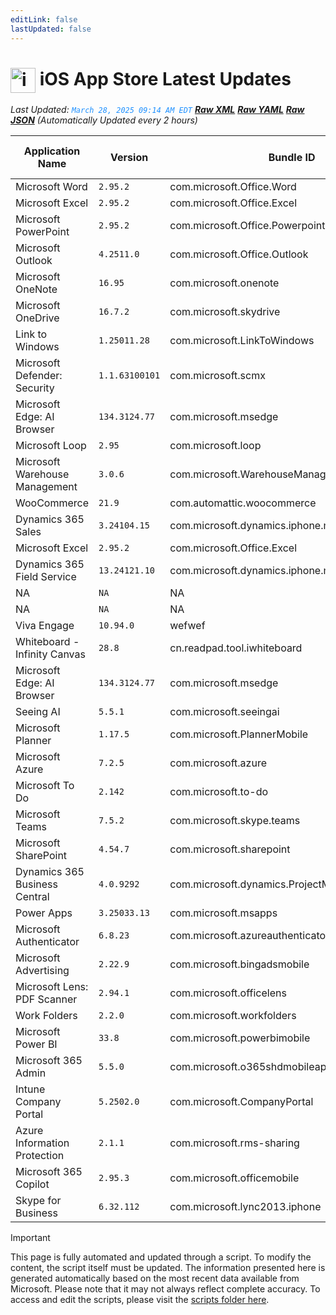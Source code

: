 ```yaml
---
editLink: false
lastUpdated: false
---
```

# <img src="/images/App_Store_logo.png" alt="image" width="40" style="vertical-align: middle; display: inline-block;" /> iOS App Store Latest Updates

<span class="extra-small">_Last Updated: <code style="color : dodgerblue">March 28, 2025 09:14 AM EDT</code> [**_Raw XML_**](https://github.com/cocopuff2u/MOFA/blob/main/latest_raw_files/ios_appstore_latest.xml) [**_Raw YAML_**](https://github.com/cocopuff2u/MOFA/blob/main/latest_raw_files/ios_appstore_latest.yaml) [**_Raw JSON_**](https://github.com/cocopuff2u/MOFA/blob/main/latest_raw_files/ios_appstore_latest.json)
 (Automatically Updated every 2 hours)_</span>

| Application Name | Version | Bundle ID | Minimum OS Version | Icon |
|------------------|---------|-----------|-------------------|------|
| Microsoft Word | `2.95.2`| com.microsoft.Office.Word | 17.0 | <img src='https://is1-ssl.mzstatic.com/image/thumb/Purple211/v4/0d/2f/0c/0d2f0cce-6dcc-3b17-b202-3159c34b3927/AppIcon-0-0-1x_U007epad-0-1-0-0-sRGB-0-0-0-85-220.png/512x512bb.jpg' width='75%' height='75%' /> |
| Microsoft Excel | `2.95.2`| com.microsoft.Office.Excel | 17.0 | <img src='https://is1-ssl.mzstatic.com/image/thumb/Purple211/v4/89/37/51/89375105-8a59-adc0-e70b-ae96b4ba4bde/AppIcon-0-0-1x_U007epad-0-1-0-sRGB-0-0-0-85-220.png/512x512bb.jpg' width='75%' height='75%' /> |
| Microsoft PowerPoint | `2.95.2`| com.microsoft.Office.Powerpoint | 17.0 | <img src='https://is1-ssl.mzstatic.com/image/thumb/Purple211/v4/35/e4/f0/35e4f04a-2dd8-3c33-93ee-5419751584e3/AppIcon-0-0-1x_U007epad-0-1-0-0-sRGB-0-0-0-85-220.png/512x512bb.jpg' width='75%' height='75%' /> |
| Microsoft Outlook | `4.2511.0`| com.microsoft.Office.Outlook | 17.0 | <img src='https://is1-ssl.mzstatic.com/image/thumb/Purple211/v4/a7/33/c7/a733c736-9173-1aa3-0f42-3020c803179c/AppIcon-outlook.prod-0-0-1x_U007epad-0-1-0-0-85-220.png/512x512bb.jpg' width='75%' height='75%' /> |
| Microsoft OneNote | `16.95`| com.microsoft.onenote | 17.0 | <img src='https://is1-ssl.mzstatic.com/image/thumb/Purple211/v4/e0/fa/c0/e0fac0b4-97ac-04ea-b99b-36e69ea67510/AppIcon-0-0-1x_U007epad-0-1-0-0-sRGB-0-0-0-85-220.png/512x512bb.jpg' width='75%' height='75%' /> |
| Microsoft OneDrive | `16.7.2`| com.microsoft.skydrive | 17.0 | <img src='https://is1-ssl.mzstatic.com/image/thumb/Purple211/v4/83/1f/0a/831f0a1b-455a-2749-ab1f-6bf1956123c2/AppIcon-0-1x_U007epad-0-1-0-85-220-0.png/512x512bb.jpg' width='75%' height='75%' /> |
| Link to Windows | `1.25011.28`| com.microsoft.LinkToWindows | 16.6 | <img src='https://is1-ssl.mzstatic.com/image/thumb/Purple221/v4/33/95/30/339530c9-6f05-94d6-e930-0af2106f506d/AppIcon-0-1x_U007ephone-0-0-85-220-0.png/512x512bb.jpg' width='75%' height='75%' /> |
| Microsoft Defender: Security | `1.1.63100101`| com.microsoft.scmx | 15.0 | <img src='https://is1-ssl.mzstatic.com/image/thumb/Purple221/v4/7f/cf/73/7fcf737a-1a7d-69ed-13a4-cd7ad6a7c599/AppIcon-0-1x_U007emarketing-0-7-0-85-220-0.png/512x512bb.jpg' width='75%' height='75%' /> |
| Microsoft Edge: AI Browser | `134.3124.77`| com.microsoft.msedge | 16.0 | <img src='https://is1-ssl.mzstatic.com/image/thumb/Purple211/v4/08/c0/8b/08c08bb5-5c6f-6bb7-5b99-4c420131070f/AppIcon-0-0-1x_U007epad-0-0-0-1-0-0-0-85-220.png/512x512bb.jpg' width='75%' height='75%' /> |
| Microsoft Loop | `2.95`| com.microsoft.loop | 17.0 | <img src='https://is1-ssl.mzstatic.com/image/thumb/Purple221/v4/a6/af/66/a6af6618-870d-ad08-79ed-18fc2028a7f9/AppIcon-0-0-1x_U007epad-0-1-0-0-85-220.png/512x512bb.jpg' width='75%' height='75%' /> |
| Microsoft Warehouse Management | `3.0.6`| com.microsoft.WarehouseManagement | 10.0 | <img src='https://is1-ssl.mzstatic.com/image/thumb/Purple221/v4/e8/03/5e/e8035edd-1e7f-2c48-8cb4-28f7379987d4/AppIcons-1x_U007emarketing-0-7-0-85-220-0.png/512x512bb.jpg' width='75%' height='75%' /> |
| WooCommerce | `21.9`| com.automattic.woocommerce | 16.0 | <img src='https://is1-ssl.mzstatic.com/image/thumb/Purple211/v4/77/7b/da/777bda74-38bf-0f2d-c777-831a6b8eb672/AppIcon-0-0-1x_U007epad-0-1-0-0-85-220.png/512x512bb.jpg' width='75%' height='75%' /> |
| Dynamics 365 Sales | `3.24104.15`| com.microsoft.dynamics.iphone.moca.sales | 14.0 | <img src='https://is1-ssl.mzstatic.com/image/thumb/Purple221/v4/4b/c9/01/4bc9019e-a89d-de7f-7d9d-9bbdd3d81b92/Sales_AppIcon-1x_U007emarketing-0-7-0-85-220-0.png/512x512bb.jpg' width='75%' height='75%' /> |
| Microsoft Excel | `2.95.2`| com.microsoft.Office.Excel | 17.0 | <img src='https://is1-ssl.mzstatic.com/image/thumb/Purple211/v4/89/37/51/89375105-8a59-adc0-e70b-ae96b4ba4bde/AppIcon-0-0-1x_U007epad-0-1-0-sRGB-0-0-0-85-220.png/512x512bb.jpg' width='75%' height='75%' /> |
| Dynamics 365 Field Service | `13.24121.10`| com.microsoft.dynamics.iphone.moca.fieldServices | 14.0 | <img src='https://is1-ssl.mzstatic.com/image/thumb/Purple221/v4/03/e6/91/03e69183-f9f0-94c7-9e2e-2a923805b8ab/FieldServices_AppIcon-1x_U007emarketing-0-7-0-85-220-0.png/512x512bb.jpg' width='75%' height='75%' /> |
| NA | `NA`| NA | NA |  |
| NA | `NA`| NA | NA |  |
| Viva Engage | `10.94.0`| wefwef | 16.0 | <img src='https://is1-ssl.mzstatic.com/image/thumb/Purple221/v4/27/d9/25/27d925c4-9f94-b791-404d-f3c47f9b85c3/AppIcon-0-0-1x_U007epad-0-1-0-0-85-220.png/512x512bb.jpg' width='75%' height='75%' /> |
| Whiteboard - Infinity Canvas | `28.8`| cn.readpad.tool.iwhiteboard | 13.0 | <img src='https://is1-ssl.mzstatic.com/image/thumb/Purple211/v4/99/97/00/999700e7-4263-bb14-77ec-b685b08608e6/AppIcon-0-0-1x_U007epad-0-1-0-85-220.png/512x512bb.jpg' width='75%' height='75%' /> |
| Microsoft Edge: AI Browser | `134.3124.77`| com.microsoft.msedge | 16.0 | <img src='https://is1-ssl.mzstatic.com/image/thumb/Purple211/v4/08/c0/8b/08c08bb5-5c6f-6bb7-5b99-4c420131070f/AppIcon-0-0-1x_U007epad-0-0-0-1-0-0-0-85-220.png/512x512bb.jpg' width='75%' height='75%' /> |
| Seeing AI | `5.5.1`| com.microsoft.seeingai | 12.0 | <img src='https://is1-ssl.mzstatic.com/image/thumb/Purple221/v4/02/02/c6/0202c6d4-fa33-a4bb-8d25-a01412697cb8/AppIcons-0-1x_U007emarketing-0-8-0-0-85-220-0.png/512x512bb.jpg' width='75%' height='75%' /> |
| Microsoft Planner | `1.17.5`| com.microsoft.PlannerMobile | 16.0 | <img src='https://is1-ssl.mzstatic.com/image/thumb/Purple211/v4/3f/a0/ba/3fa0bad2-8f10-259a-0f45-281c1c898093/AppIcon-0-0-1x_U007emarketing-0-8-0-85-220.png/512x512bb.jpg' width='75%' height='75%' /> |
| Microsoft Azure | `7.2.5`| com.microsoft.azure | 15.0 | <img src='https://is1-ssl.mzstatic.com/image/thumb/Purple211/v4/de/02/8c/de028cc5-9ddf-d6c8-6b40-27b60c7985ed/AppIcons-0-1x_U007emarketing-0-7-0-85-220-0.png/512x512bb.jpg' width='75%' height='75%' /> |
| Microsoft To Do | `2.142`| com.microsoft.to-do | 15.0 | <img src='https://is1-ssl.mzstatic.com/image/thumb/Purple221/v4/c4/b4/be/c4b4be42-4106-7249-6ccd-029227665158/To-Do-AppStore-0-1x_U007emarketing-0-10-0-sRGB-85-220-0.png/512x512bb.jpg' width='75%' height='75%' /> |
| Microsoft Teams | `7.5.2`| com.microsoft.skype.teams | 16.0 | <img src='https://is1-ssl.mzstatic.com/image/thumb/Purple211/v4/6a/13/01/6a13013e-b43a-415c-f38e-420be493157c/AppIcon-0-0-1x_U007emarketing-0-7-0-0-85-220.png/512x512bb.jpg' width='75%' height='75%' /> |
| Microsoft SharePoint | `4.54.7`| com.microsoft.sharepoint | 15.0 | <img src='https://is1-ssl.mzstatic.com/image/thumb/Purple211/v4/82/a2/17/82a217ae-46b1-d002-9fdb-4fd4a4456baf/SharePointAppIcon-0-0-1x_U007emarketing-0-8-0-85-220.png/512x512bb.jpg' width='75%' height='75%' /> |
| Dynamics 365 Business Central | `4.0.9292`| com.microsoft.dynamics.ProjectMadeira | 13.0 | <img src='https://is1-ssl.mzstatic.com/image/thumb/Purple116/v4/56/18/ad/5618ad08-9054-c975-1517-43d29b51827c/AppIcon-1x_U007emarketing-0-10-0-0-0-85-220.png/512x512bb.jpg' width='75%' height='75%' /> |
| Power Apps | `3.25033.13`| com.microsoft.msapps | 15.0 | <img src='https://is1-ssl.mzstatic.com/image/thumb/Purple221/v4/3e/17/93/3e17931f-f0df-068f-c335-15959829795b/PowerApps_AppIcon-1x_U007emarketing-0-7-0-85-220-0.png/512x512bb.jpg' width='75%' height='75%' /> |
| Microsoft Authenticator | `6.8.23`| com.microsoft.azureauthenticator | 16.0 | <img src='https://is1-ssl.mzstatic.com/image/thumb/Purple221/v4/6d/9e/3c/6d9e3c7f-3531-d2f1-92c7-e52290e49990/AppIcon-0-1x_U007emarketing-0-11-0-85-220-0.png/512x512bb.jpg' width='75%' height='75%' /> |
| Microsoft Advertising | `2.22.9`| com.microsoft.bingadsmobile | 13.4 | <img src='https://is1-ssl.mzstatic.com/image/thumb/Purple211/v4/15/6d/0a/156d0acd-9621-4f06-dd8a-3c4f57b2ea77/AppIcon-0-0-1x_U007emarketing-0-11-0-85-220.png/512x512bb.jpg' width='75%' height='75%' /> |
| Microsoft Lens: PDF Scanner | `2.94.1`| com.microsoft.officelens | 17.0 | <img src='https://is1-ssl.mzstatic.com/image/thumb/Purple211/v4/fb/01/a9/fb01a986-7208-49d6-d0a3-03df8e6bb285/AppIcon-0-0-1x_U007emarketing-0-8-0-85-220.png/512x512bb.jpg' width='75%' height='75%' /> |
| Work Folders | `2.2.0`| com.microsoft.workfolders | 12.1 | <img src='https://is1-ssl.mzstatic.com/image/thumb/Purple114/v4/ed/46/15/ed46150c-83ff-e2bc-4caa-8b5948d65bd2/AppIcon-0-1x_U007emarketing-0-0-GLES2_U002c0-512MB-sRGB-0-0-0-85-220-0-0-0-6.png/512x512bb.jpg' width='75%' height='75%' /> |
| Microsoft Power BI | `33.8`| com.microsoft.powerbimobile | 17.0 | <img src='https://is1-ssl.mzstatic.com/image/thumb/Purple211/v4/32/4c/05/324c05f6-dde0-2d94-ecfd-538c5f86e753/AppIcon-0-1x_U007emarketing-0-8-0-0-0-85-220-0.png/512x512bb.jpg' width='75%' height='75%' /> |
| Microsoft 365 Admin | `5.5.0`| com.microsoft.o365shdmobileapp | 10.0 | <img src='https://is1-ssl.mzstatic.com/image/thumb/Purple211/v4/f7/7e/4f/f77e4f9b-66c5-9030-5da2-5534474807a2/AppIcon-1x_U007emarketing-0-7-0-85-220-0.png/512x512bb.jpg' width='75%' height='75%' /> |
| Intune Company Portal | `5.2502.0`| com.microsoft.CompanyPortal | 14.0 | <img src='https://is1-ssl.mzstatic.com/image/thumb/Purple221/v4/7d/92/a1/7d92a125-649a-4523-7f55-a80d0acea31b/AppIcon-0-1x_U007emarketing-0-8-0-85-220-0.png/512x512bb.jpg' width='75%' height='75%' /> |
| Azure Information Protection | `2.1.1`| com.microsoft.rms-sharing | 11.0 | <img src='https://is1-ssl.mzstatic.com/image/thumb/Purple211/v4/bb/92/ec/bb92ece4-b3e9-7fff-de38-a1f64c6a6b20/AppIcons-1x_U007emarketing-0-6-0-85-220-0.png/512x512bb.jpg' width='75%' height='75%' /> |
| Microsoft 365 Copilot | `2.95.3`| com.microsoft.officemobile | 17.0 | <img src='https://is1-ssl.mzstatic.com/image/thumb/Purple211/v4/e6/d4/91/e6d49140-05a4-b700-c4e9-c0b797c1b230/AppIcon-0-0-1x_U007epad-0-1-0-0-sRGB-0-85-220.png/512x512bb.jpg' width='75%' height='75%' /> |
| Skype for Business | `6.32.112`| com.microsoft.lync2013.iphone | 15.0 | <img src='https://is1-ssl.mzstatic.com/image/thumb/Purple211/v4/a1/b5/87/a1b587ab-1a78-94d2-1999-1f6dcbb5d55b/AppIcon-0-0-1x_U007emarketing-0-5-0-85-220.png/512x512bb.jpg' width='75%' height='75%' /> |

> [!IMPORTANT]
> This page is fully automated and updated through a script. To modify the content, the script itself must be updated. The information presented here is generated automatically based on the most recent data available from Microsoft. Please note that it may not always reflect complete accuracy. To access and edit the scripts, please visit the [scripts folder here](https://github.com/cocopuff2u/MOFA_WEBSITE/tree/main/update_readme_scripts).
